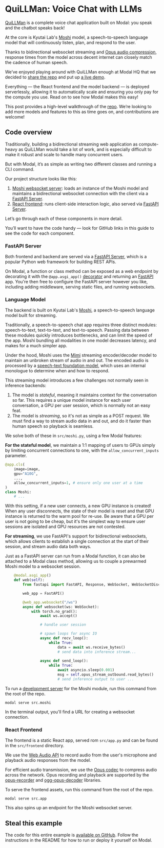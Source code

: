 # **QuiLLMan: Voice Chat with LLMs**

[QuiLLMan](https://github.com/modal-labs/quillman) is a complete voice chat application built on Modal: you speak and the chatbot speaks back!

At the core is Kyutai Lab's [Moshi](https://github.com/kyutai-labs/moshi) model, a speech-to-speech language model that will continuously listen, plan, and respond to the user.

Thanks to bidirectional websocket streaming and [Opus audio compression](https://opus-codec.org/), response times from the model across decent internet can closely match the cadence of human speech.

We’ve enjoyed playing around with QuiLLMan enough at Modal HQ that we decided to [share the repo](https://github.com/modal-labs/quillman) and put up [a live demo](https://modal-labs--quillman-web.modal.run/).

Everything — the React frontend and the model backend — is deployed serverlessly, allowing it to automatically scale and ensuring you only pay for the compute you use. Read on to see how Modal makes this easy!

This post provides a high-level walkthrough of the [repo](https://github.com/modal-labs/quillman). We’re looking to add more models and features to this as time goes on, and contributions are welcome!

## **Code overview**

Traditionally, building a bidirectional streaming web application as compute-heavy as QuiLLMan would take a lot of work, and is especially difficult to make it robust and scale to handle many concurrent users.

But with Modal, it’s as simple as writing two different classes and running a CLI command.

Our project structure looks like this:

1. [Moshi websocket server](https://modal.com/docs/examples/llm-voice-chat#language-model): loads an instance of the Moshi model and maintains a bidirectional websocket connection with the client via a [FastAPI Server](https://modal.com/docs/examples/llm-voice-chat#fastapi-server).
2. [React frontend](https://modal.com/docs/examples/llm-voice-chat#react-frontend): runs client-side interaction logic, also served via [FastAPI Server](https://modal.com/docs/examples/llm-voice-chat#fastapi-server).

Let’s go through each of these components in more detail.

You’ll want to have the code handy — look for GitHub links in this guide to see the code for each component.

### **FastAPI Server**

Both frontend and backend are served via a [FastAPI Server](https://fastapi.tiangolo.com/), which is a popular Python web framework for building REST APIs.

On Modal, a function or class method can be exposed as a web endpoint by decorating it with the `@app.asgi_app()` [decorator](https://modal.com/docs/reference/modal.asgi_app#modalasgi_app) and returning an [FastAPI](https://fastapi.tiangolo.com/) app. You're then free to configure the FastAPI server however you like, including adding middleware, serving static files, and running websockets.

### **Language Model**

The backend is built on Kyutai Lab's [Moshi](https://github.com/kyutai-labs/moshi), a speech-to-speech language model built for streaming.

Traditionally, a speech-to-speech chat app requires three distinct modules: speech-to-text, text-to-text, and text-to-speech. Passing data between these modules quickly introduces bottlenecks, and can limit the speed of the app. Moshi bundling all modalities in one model decreases latency, and makes for a much simpler app.

Under the hood, Moshi uses the [Mimi](https://huggingface.co/kyutai/mimi) streaming encoder/decoder model to maintain an unbroken stream of audio in and out. The encoded audio is processed by a [speech-text foundation model](https://huggingface.co/kyutai/moshiko-pytorch-bf16), which uses an internal monologue to determine when and how to respond.

This streaming model introduces a few challenges not normally seen in inference backends:
1. The model is *stateful*, meaning it maintains context for the conversation so far. This requires a unique model instance for each user conversation, a GPU per user session, which is normally not an easy feat.
2. The model is *streaming*, so it's not as simple as a POST request. We must find a way to stream audio data in and out, and do it faster than human speech so playback is seamless.

We solve both of these in `src/moshi.py`, using a few Modal features:

**For the stateful model**, we maintain a 1:1 mapping of users to GPUs simply by limiting concurrent connections to one, with the `allow_concurrent_inputs` parameter.

```python
@app.cls(
    image=image,
    gpu="A10G",
    ...,
    allow_concurrent_inputs=1, # ensure only one user at a time
)
class Moshi:
    # ...
```

With this setting, if a new user connects, a new GPU instance is created!  When any user disconnects, the state of their model is reset and that GPU instance is returned to the warm pool for re-use. Be aware that a GPU per user is not going to be cheap, but it's the simplest way to ensure user sessions are isolated and GPU resources are not contested.

**For streaming**, we use FastAPI's support for bidirectional websockets, which allows clients to establish a single connection at the start of their session, and stream audio data both ways.

Just as a FastAPI server can run from a Modal function, it can also be attached to a Modal class method, allowing us to couple a prewarmed Moshi model to a websocket session. 

```python
    @modal.asgi_app()
    def web(self):
        from fastapi import FastAPI, Response, WebSocket, WebSocketDisconnect

        web_app = FastAPI()

        @web_app.websocket("/ws")
        async def websocket(ws: WebSocket):
            with torch.no_grad():
                await ws.accept()

                # handle user session

                # spawn loops for async IO
                async def recv_loop():
                    while True:
                        data = await ws.receive_bytes()
                        # send data into inference stream...
                
                async def send_loop():
                    while True:
                        await asyncio.sleep(0.001)
                        msg = self.opus_stream_outbound.read_bytes()
                        # send inference output to user ...
```

To run a [development server]((https://modal.com/docs/guide/webhooks#developing-with-modal-serve)) for the Moshi module, run this command from the root of the repo.

```shell
modal serve src.moshi
```

In the terminal output, you'll find a URL for creating a websocket connection.

### **React Frontend**

The frontend is a static React app, served rom `src/app.py` and can be found in the  `src/frontend` directory.

We use the [Web Audio API](https://developer.mozilla.org/en-US/docs/Web/API/Web_Audio_API) to record audio from the user's microphone and playback audio responses from the model. 

For efficient audio transmission, we use the [Opus codec](https://opus-codec.org/) to compress audio across the network. Opus recording and playback are supported by the [opus-recorder](https://github.com/chris-rudmin/opus-recorder) and [ogg-opus-decoder](https://github.com/eshaz/wasm-audio-decoders/tree/master/src/ogg-opus-decoder) libraries.

To serve the frontend assets, run this command from the root of the repo.
```shell
modal serve src.app
```

This also spins up an endpoint for the Moshi websocket server.

## **Steal this example**

The code for this entire example is [available on GitHub](https://github.com/modal-labs/quillman). Follow the instructions in the README for how to run or deploy it yourself on Modal.